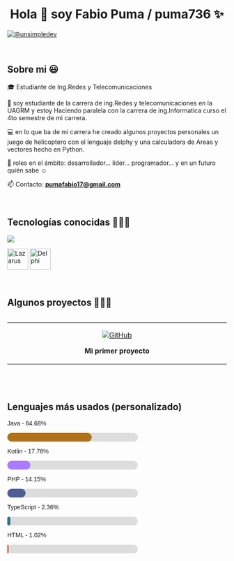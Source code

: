 <h1 align="center">Hola 👋  soy Fabio Puma / puma736 ✨ </h1> 

<p align="left">

<a href = "mailto:pumafabio17@gmail.com" target="blank"><img align="center" src="https://img.shields.io/badge/Gmail-D14836?style=for-the-badge&logo=gmail&logoColor=white" alt="@unsimpledev"  /></a>
  </p>
<br>
<h2>Sobre mi 😃</h2>
<!--Intro start-->

<p align="left">
🎓  Estudiante de Ing.Redes y Telecomunicaciones

:bust_in_silhouette: soy estudiante de la carrera de ing.Redes y telecomunicaciones en la UAGRM y estoy Haciendo paralela con la carrera de ing.Informatica curso el 4to semestre de mi carrera.

💻 en lo que ba de mi carrera he creado algunos proyectos personales un juego de helicoptero con el lenguaje delphy y una calculadora de Areas y vectores hecho en Python.

📝 roles en el ámbito: desarrollador... líder... programador... y en un futuro quién sabe ☺️

📫 Contacto: **pumafabio17@gmail.com**
<!--Intro end-->
  </p>
<br>

<h2>Tecnologías conocidas 👨🏻‍💻</h2>

<!-- tech stack icons -->
<p align="left">
  <a href="https://skillicons.dev">
    <img src="https://skillicons.dev/icons?i=cs,java,py,css,html,js,git,github,eclipse,vscode,linux,ai,ps&perline=13" />
  </a>
</p>

<!-- Iconos personalizados: Lazarus / Pascal y Delphi -->
<p align="left">
  <img src="https://upload.wikimedia.org/wikipedia/commons/9/9c/Lazarus_Logo.svg" width="48" height="48" alt="Lazarus" title="Lazarus (Pascal)" />
  <img src="https://upload.wikimedia.org/wikipedia/commons/5/55/Delphi_Logo_12.svg" width="48" height="48" alt="Delphi" title="Delphi" />
</p>

<br>

<!-------------------------->
<div id="proyectos">
  <h2>Algunos proyectos 👨🏻‍💻</h2>

  <table align="left">
    <tr border="none">
      <td width="25%" align="center">
        <p align="center">
          <a href="https://github.com/unsimpledev/ProyectoSMSGateway" target="_blank" title="Ver en GitHub">
            <img align="center" src="https://img.shields.io/badge/GitHub-100000?style=for-the-badge&logo=github&logoColor=white" alt="GitHub" />
          </a>
        </p>
        <p align="center">
          <strong>Mi primer proyecto</strong>
        </p>
      </td>
    </tr>
  </table>
</div>

<br>

<br><br>
<br>
<br><br><br>
<br><br>


<h2>Lenguajes más usados (personalizado)</h2>
<div style="width: 300px; font-family: Arial, sans-serif;">

  <!-- Lenguaje 1 -->
  <p>Java - 64.68%</p>
  <div style="background:#ddd; width:100%; height:20px; border-radius:10px; margin-bottom:8px;">
    <div style="background:#b07219; width:64.68%; height:100%; border-radius:10px;"></div>
  </div>

  <!-- Lenguaje 2 -->
  <p>Kotlin - 17.78%</p>
  <div style="background:#ddd; width:100%; height:20px; border-radius:10px; margin-bottom:8px;">
    <div style="background:#a97bff; width:17.78%; height:100%; border-radius:10px;"></div>
  </div>

  <!-- Lenguaje 3 -->
  <p>PHP - 14.15%</p>
  <div style="background:#ddd; width:100%; height:20px; border-radius:10px; margin-bottom:8px;">
    <div style="background:#4f5d95; width:14.15%; height:100%; border-radius:10px;"></div>
  </div>

  <!-- Lenguaje 4 -->
  <p>TypeScript - 2.36%</p>
  <div style="background:#ddd; width:100%; height:20px; border-radius:10px; margin-bottom:8px;">
    <div style="background:#2b7489; width:2.36%; height:100%; border-radius:10px;"></div>
  </div>

  <!-- Lenguaje 5 -->
  <p>HTML - 1.02%</p>
  <div style="background:#ddd; width:100%; height:20px; border-radius:10px; margin-bottom:8px;">
    <div style="background:#e34c26; width:1.02%; height:100%; border-radius:10px;"></div>
  </div>

</div>

<!--- stats (end) -->
